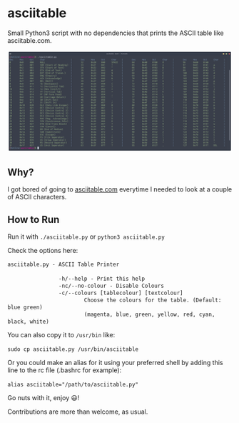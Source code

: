 # asciitable
Small Python3 script with no dependencies that prints the ASCII table like asciitable.com.

![demo](./demo.png)

## Why? 

I got bored of going to [asciitable.com](http://www.asciitable.com/) everytime I needed to look at a couple of ASCII characters.

## How to Run

Run it with ```./asciitable.py``` or ```python3 asciitable.py```

Check the options here:
```
asciitable.py - ASCII Table Printer

                -h/--help - Print this help
                -nc/--no-colour - Disable Colours
                -c/--colours [tablecolour] [textcolour]
                        Choose the colours for the table. (Default: blue green)
                        (magenta, blue, green, yellow, red, cyan, black, white)
```

You can also copy it to `/usr/bin` like:

`sudo cp asciitable.py /usr/bin/asciitable`

Or you could make an alias for it using your preferred shell by adding this line to the rc file (.bashrc for example):

`alias asciitable="/path/to/asciitable.py"`


Go nuts with it, enjoy 😃!

Contributions are more than welcome, as usual.
